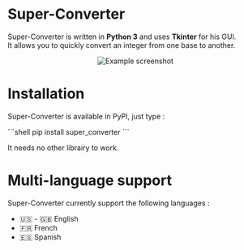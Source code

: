 # Super-Converter

<p>
Super-Converter is written in <b>Python 3</b> and uses <b>Tkinter</b> for his GUI.<br>
    It allows you to quickly convert an integer from one base to another.<br>
</p>

<p align="center">
  <img src="https://github.com/NicolasBi/super_converter/blob/master/sconv/res/screenshot_example.png?raw=true" alt="Example screenshot"/>
</p>

# Installation

<p>
Super-Converter is available in PyPI, just type :
</p>
```shell
    pip install super_converter
```
<p>
It needs no other librairy to work.
</p>

# Multi-language support
Super-Converter currently support the following languages :
* :us: - :uk: English
* :fr: French
* :es: Spanish
